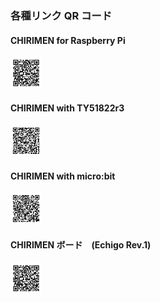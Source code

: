 ### 各種リンク QR コード

#### CHIRIMEN for Raspberry Pi
<img src="./images/qr-chirimen-oh.png" width="10%">

#### CHIRIMEN with TY51822r3
<img src="./images/qr-TY51822r3.png" width="10%">

#### CHIRIMEN with micro:bit
<img src="./images/qr-microbit.png" width="10%">

#### CHIRIMEN ボード　(Echigo Rev.1) 
<img src="./images/qr-chirimen-oh.png" width="10%">

